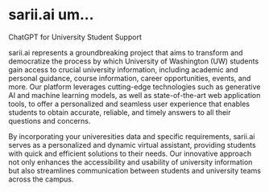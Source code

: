 # sarii.ai um...
ChatGPT for University Student Support 

sarii.ai represents a groundbreaking project that aims to transform and democratize the process by which University of Washington (UW) students gain access to crucial university information, including academic and personal guidance, course information, career opportunities, events, and more. Our platform leverages cutting-edge technologies such as generative AI and machine learning models, as well as state-of-the-art web application tools, to offer a personalized and seamless user experience that enables students to obtain accurate, reliable, and timely answers to all their questions and concerns.

By incorporating your univeresities data and specific requirements, sarii.ai serves as a personalized and dynamic virtual assistant, providing students with quick and efficient solutions to their needs. Our innovative approach not only enhances the accessibility and usability of university information but also streamlines communication between students and university teams across the campus.

